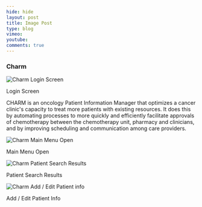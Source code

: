 ```yaml
---
hide: hide
layout: post
title: Image Post
type: blog
vimeo: 
youtube:  
comments: true
---
```


### Charm

![Charm Login Screen](https://googledrive.com/host/0BxjvFCbJpltvbDRyZUZZYXBCa2s/charm.jpg)

Login Screen

CHARM is an oncology Patient Information Manager that optimizes a cancer clinic's capacity to treat more patients with existing resources. It does this by automating processes to more quickly and efficiently facilitate approvals of chemotherapy between the chemotherapy unit, pharmacy and clinicians, and by improving scheduling and communication among care providers.

![Charm Main Menu Open](https://googledrive.com/host/0BxjvFCbJpltvbDRyZUZZYXBCa2s/charm2.jpg)

Main Menu Open

![Charm Patient Search Results](https://googledrive.com/host/0BxjvFCbJpltvbDRyZUZZYXBCa2s/charm3.jpg)

Patient Search Results

![Charm Add / Edit Patient info](https://googledrive.com/host/0BxjvFCbJpltvbDRyZUZZYXBCa2s/charm4.jpg)

Add / Edit Patient Info